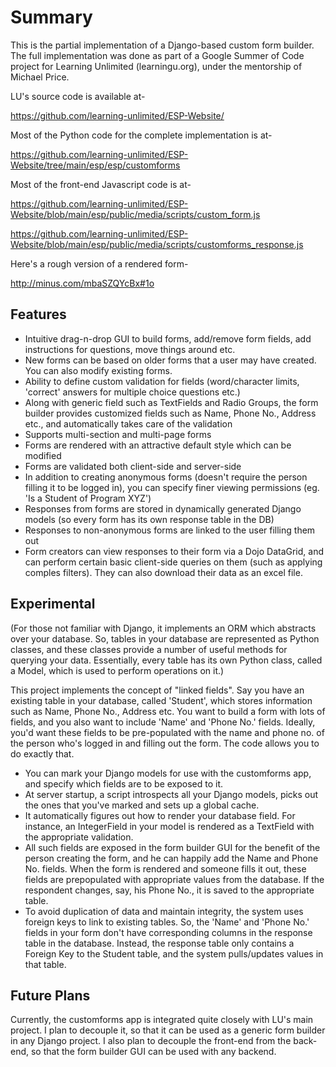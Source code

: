 # Summary

This is the partial implementation of a Django-based custom form builder. The full implementation was done as part of a 
Google Summer of Code project for Learning Unlimited (learningu.org), under the mentorship of Michael Price. 

LU's source code is available at-

https://github.com/learning-unlimited/ESP-Website/

Most of the Python code for the complete implementation is at-

https://github.com/learning-unlimited/ESP-Website/tree/main/esp/esp/customforms

Most of the front-end Javascript code is at-

https://github.com/learning-unlimited/ESP-Website/blob/main/esp/public/media/scripts/custom_form.js

https://github.com/learning-unlimited/ESP-Website/blob/main/esp/public/media/scripts/customforms_response.js

Here's a rough version of a rendered form-

http://minus.com/mbaSZQYcBx#1o

## Features

* Intuitive drag-n-drop GUI to build forms, add/remove form fields, add instructions for questions,
move things around etc.
* New forms can be based on older forms that a user may have created. You can also modify existing forms.
* Ability to define custom validation for fields (word/character limits, 'correct' answers for multiple choice 
questions etc.)
* Along with generic field such as TextFields and Radio Groups, the form builder provides customized fields such as
Name, Phone No., Address etc., and automatically takes care of the validation
* Supports multi-section and multi-page forms
* Forms are rendered with an attractive default style which can be modified
* Forms are validated both client-side and server-side
* In addition to creating anonymous forms (doesn't require the person filling it to be logged in), you can specify
finer viewing permissions (eg. 'Is a Student of Program XYZ')
* Responses from forms are stored in dynamically generated Django models (so every form has its own response 
table in the DB)
* Responses to non-anonymous forms are linked to the user filling them out
* Form creators can view responses to their form via a Dojo DataGrid, and can perform certain basic 
client-side queries on them (such as applying comples filters). They can also download their data as an excel file.

## Experimental

(For those not familiar with Django, it implements an ORM which abstracts over your database. So, tables in your database
are represented as Python classes, and these classes provide a number of useful methods for querying your data. Essentially,
every table has its own Python class, called a Model, which is used to perform operations on it.)

This project implements the concept of "linked fields". Say you have an existing table in your database, called 'Student',
which stores information such as Name, Phone No., Address etc. You want to build a form with lots of fields, and you
also want to include  'Name' and 'Phone No.' fields. Ideally, you'd want these fields to be pre-populated with the name
and phone no. of the person who's logged in and filling out the form. The code allows you to do exactly that.

* You can mark your Django models for use with the customforms app, and specify which fields are to be exposed to it.
* At server startup, a script introspects all your Django models, picks out the ones that you've marked and sets up a 
global cache.
* It automatically figures out how to render your database field. For instance, an IntegerField in your model is rendered
as a TextField with the appropriate validation.
* All such fields are exposed in the form builder GUI for the benefit of the person creating the form, and he can happily
add the Name and Phone No. fields. When the form is rendered and someone fills it out, these fields are prepopulated
with appropriate values from the database. If the respondent changes, say, his Phone No., it is saved to the appropriate
table.
* To avoid duplication of data and maintain integrity, the system uses foreign keys to link to existing tables. 
So, the 'Name' and 'Phone No.' fields in your form don't have corresponding columns in the response table in the database.
Instead, the response table only contains a Foreign Key to the Student table, and the system pulls/updates values 
in that table.

## Future Plans

Currently, the customforms app is integrated quite closely with LU's main project. I plan to decouple it, so that it can
be used as a generic form builder in any Django project. I also plan to decouple the front-end from the back-end,
so that the form builder GUI can be used with any backend.
